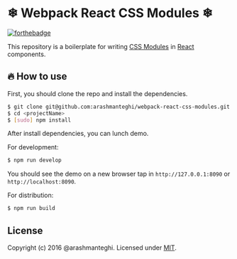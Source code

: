 # ❄︎ Webpack React CSS Modules ❄︎

[![forthebadge](https://rawgit.com/gorangajic/react-icons/master/react-icons.svg)](https://github.com/arashmanteghi/webpack-react-css-modules/)

This repository is a boilerplate for writing [CSS Modules](https://github.com/css-modules/css-modules) in [React](https://facebook.github.io/react/) components.

## 🔥 How to use

First, you should clone the repo and install the dependencies.

```bash
$ git clone git@github.com:arashmanteghi/webpack-react-css-modules.git <projectName>
$ cd <projectName>
$ [sudo] npm install
```

After install dependencies, you can lunch demo.

For development:
```bash
$ npm run develop
```
You should see the demo on a new browser tap in `http://127.0.0.1:8090` or `http://localhost:8090`.

For distribution:
```bash
$ npm run build
```

## License
Copyright (c) 2016 @arashmanteghi. Licensed under [MIT](http://mit-license.org).
